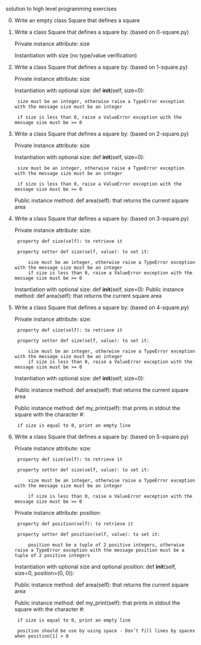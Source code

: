 solution to high level programming exercises

0. Write an empty class Square that defines a square
1. Write a class Square that defines a square by: (based on 0-square.py)
	
	Private instance attribute: size
	

	Instantiation with size (no type/value verification)

2. Write a class Square that defines a square by: (based on 1-square.py)


	Private instance attribute: size

	Instantiation with optional size: def __init__(self, size=0):

		size must be an integer, otherwise raise a TypeError exception with the message size must be an integer
	
		if size is less than 0, raise a ValueError exception with the message size must be >= 0

3. Write a class Square that defines a square by: (based on 2-square.py)


	Private instance attribute: size

	Instantiation with optional size: def __init__(self, size=0):

		size must be an integer, otherwise raise a TypeError exception with the message size must be an integer

		if size is less than 0, raise a ValueError exception with the message size must be >= 0

	Public instance method: def area(self): that returns the current square area

4. Write a class Square that defines a square by: (based on 3-square.py)

	Private instance attribute: size:

		property def size(self): to retrieve it

		property setter def size(self, value): to set it:

			size must be an integer, otherwise raise a TypeError exception with the message size must be an integer
			if size is less than 0, raise a ValueError exception with the message size must be >= 0
	Instantiation with optional size: def __init__(self, size=0):
	Public instance method: def area(self): that returns the current square area

5. Write a class Square that defines a square by: (based on 4-square.py)

	Private instance attribute: size:

		property def size(self): to retrieve it

		property setter def size(self, value): to set it:

			size must be an integer, otherwise raise a TypeError exception with the message size must be an integer
			if size is less than 0, raise a ValueError exception with the message size must be >= 0

	Instantiation with optional size: def __init__(self, size=0):

	Public instance method: def area(self): that returns the current square area

	Public instance method: def my_print(self): that prints in stdout the square with the character #:

		if size is equal to 0, print an empty line

6. Write a class Square that defines a square by: (based on 5-square.py)

	Private instance attribute: size:

		property def size(self): to retrieve it

		property setter def size(self, value): to set it:

			size must be an integer, otherwise raise a TypeError exception with the message size must be an integer

			if size is less than 0, raise a ValueError exception with the message size must be >= 0
	
	Private instance attribute: position:

		property def position(self): to retrieve it

		property setter def position(self, value): to set it:
	
			position must be a tuple of 2 positive integers, otherwise raise a TypeError exception with the message position must be a tuple of 2 positive integers

	Instantiation with optional size and optional position: def __init__(self, size=0, position=(0, 0)):

	Public instance method: def area(self): that returns the current square area

	Public instance method: def my_print(self): that prints in stdout the square with the character #:

		if size is equal to 0, print an empty line

		position should be use by using space - Don’t fill lines by spaces when position[1] > 0
